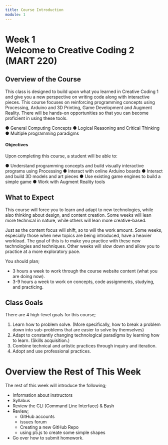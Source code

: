 ```yaml
---
title: Course Introduction
module: 1
---
```


# Week 1<br />Welcome to Creative Coding 2<br />(MART 220)

## Overview of the Course

This class is designed to build upon what you learned in Creative Coding 1 and give you a new perspective on writing code along with interactive pieces.  This course focuses on reinforcing programming concepts using Processing, Arduino and 3D Printing, Game Development and Augment Reality.  There will be hands-on opportunities so that you can become proficient in using these tools.

●	General Computing Concepts
●	Logical Reasoning and Critical Thinking
●	Multiple programming paradigms



<!-- The final topic will touch on the power of JS and node.js for server-side development. A number of JavaScript libraries will be explored for how they can speed up the artistic process. -->

#### Objectives

Upon completing this course, a student will be able to: 


●	Understand programming concepts and build visually interactive programs using Processing
●	Interact with online Arduino boards
●	Interact and build 3D models and art pieces
●	Use existing game engines to build a simple game
●	Work with Augment Reality tools



<!-- - Have a basic understanding of the role node.js plays in web development. -->
<!-- - Be capable of creating a basic web-socket based web-app for multi-user interaction. -->


## What to Expect

This course will force you to learn and adapt to new technologies, while also thinking about design, and content creation. Some weeks will lean more technical in nature, while others will lean more creative-based.

Just as the content focus will shift, so to will the work amount. Some weeks, especially those when new topics are being introduced, have a heavier workload. The goal of this is to make you practice with these new technologies and techniques. Other weeks will slow down and allow you to practice at a more exploratory pace.

You should plan;

- 3 hours a week to work through the course website content (what you are doing now).
- 3-9 hours a week to work on concepts, code assignments, studying, and practicing.


## Class Goals

There are 4 high-level goals for this course;

1. Learn how to problem solve. (More specifically, how to break a problem down into sub-problems that are easier to solve by themselves)
2. Adapt to constantly changing technological paradigms by learning how to learn. (Skills acquisition.)
3. Combine technical and artistic practices through inquiry and iteration.
4. Adopt and use professional practices.

# Overview the Rest of This Week

The rest of this week will introduce the following;

- Information about instructors
- Syllabus
- Review the CLI (Command Line Interface) & Bash
- Review;
    - GitHub accounts
    - issues forum
    - Creating a new GitHub Repo
    - using p5.js to create some simple shapes
- Go over how to submit homework.
